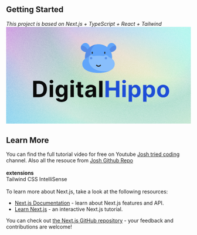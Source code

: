 ## Getting Started

_This project is based on Next.js + TypeScript + React + Tailwind_
<br/>
![image](https://github.com/Yunshasha/Digital_Marketplace/blob/main/digitalhippo/public/thumbnail.jpg)

## Learn More

You can find the full tutorial video for free on Youtube [Josh tried coding](https://www.youtube.com/watch?v=06g6YJ6JCJU&list=PLtDsuMoGvRpiPPiRVlDaVBuzHBCMfh5nH&index=2) channel. Also all the resouce from [Josh Github Repo](https://github.com/joschan21/digitalhippo)
<br/>
<br/>
**extensions**
<br/>
Tailwind CSS IntelliSense
<br/>
<br/>
To learn more about Next.js, take a look at the following resources:

- [Next.js Documentation](https://nextjs.org/docs) - learn about Next.js features and API.
- [Learn Next.js](https://nextjs.org/learn) - an interactive Next.js tutorial.

You can check out [the Next.js GitHub repository](https://github.com/vercel/next.js/) - your feedback and contributions are welcome!
